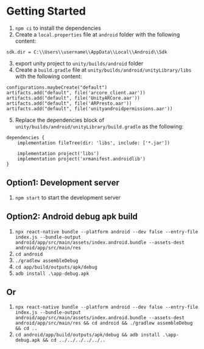# Getting Started
1. `npm ci` to install the dependencies
2. Create a `local.properties` file at `android` folder with the following content:
```
sdk.dir = C:\\Users\\username\\AppData\\Local\\Android\\Sdk
```
3. export unity project to `unity/builds/android` folder
4. Create a `build.gradle` file at `unity/builds/android/unityLibrary/libs` with the following content:
```
configurations.maybeCreate("default")
artifacts.add("default", file('arcore_client.aar'))
artifacts.add("default", file('UnityARCore.aar'))
artifacts.add("default", file('ARPresto.aar'))
artifacts.add("default", file('unityandroidpermissions.aar'))
```

5. Replace the dependencies block of `unity/builds/android/unityLibrary/build.gradle` as the following:
```
dependencies {
    implementation fileTree(dir: 'libs', include: ['*.jar'])

    implementation project('libs')
    implementation project('xrmanifest.androidlib') 
}
```

## Option1: Development server
1. `npm start` to start the development server

## Option2: Android debug apk build
1. `npx react-native bundle --platform android --dev false --entry-file index.js --bundle-output android/app/src/main/assets/index.android.bundle --assets-dest android/app/src/main/res`
2. `cd android`
3. `./gradlew assembleDebug`
4. `cd app/build/outputs/apk/debug`
5. `adb install .\app-debug.apk`

## Or 
1. `npx react-native bundle --platform android --dev false --entry-file index.js --bundle-output android/app/src/main/assets/index.android.bundle --assets-dest android/app/src/main/res && cd android && ./gradlew assembleDebug  && cd ..`
2. `cd android/app/build/outputs/apk/debug && adb install .\app-debug.apk && cd ../../../../../..`

